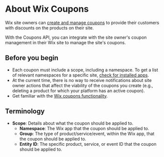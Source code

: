 # About Wix Coupons  
Wix site owners can [create and manage coupons](https://support.wix.com/en/wix-stores/managing-coupons) to provide their customers with discounts on the products on their site.  

With the Coupons API, you can integrate with the site owner's coupon management in their Wix site to manage the site's coupons.  

## Before you begin
- Each coupon must include a scope, including a namespace. To get a list of relevant namespaces for a specific site, [check for installed apps](https://dev.wix.com/api/rest/coupons/coupons/introduction#coupons_coupons_introduction_checking-for-installed-apps).
- At the current time, there is no way to receive notifications about  site owner actions that affect the viability of the coupons you create (e.g., deleting a product for which your platform has an active coupon).  
- Get familiar with the [Wix coupons functionality](https://dev.wix.com/api/rest/coupons/coupons/functionality).


## Terminology

- **Scope**: Details about what the coupon should be applied to.
   - **Namespace**: The Wix app that the coupon should be applied to.
   - **Group**: The type of product/service/event, within the Wix app, that the coupon should be applied to.
   - **Entity ID**: The specific product, service, or event ID that the coupon should be applied to.
